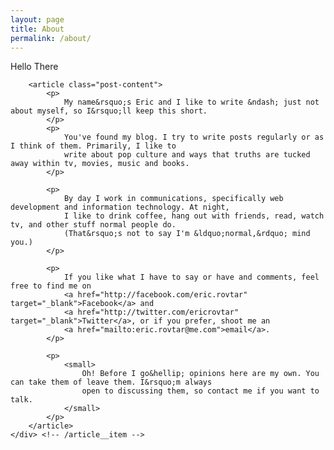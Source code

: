 ```yaml
---
layout: page
title: About
permalink: /about/
---
```


<div class="article palm--padding">
    <div class="article__item">
        <p class="article__date h2">
            Hello There
        </p>

        <article class="post-content">
            <p>
                My name&rsquo;s Eric and I like to write &ndash; just not about myself, so I&rsquo;ll keep this short.
            </p>
            <p>
                You've found my blog. I try to write posts regularly or as I think of them. Primarily, I like to 
                write about pop culture and ways that truths are tucked away within tv, movies, music and books.
            </p>

            <p>
                By day I work in communications, specifically web development and information technology. At night, 
                I like to drink coffee, hang out with friends, read, watch tv, and other stuff normal people do.
                (That&rsquo;s not to say I'm &ldquo;normal,&rdquo; mind you.)
            </p>

            <p>
                If you like what I have to say or have and comments, feel free to find me on 
                <a href="http://facebook.com/eric.rovtar" target="_blank">Facebook</a> and 
                <a href="http://twitter.com/ericrovtar" target="_blank">Twitter</a>, or if you prefer, shoot me an 
                <a href="mailto:eric.rovtar@me.com">email</a>.
            </p>
            
            <p>
                <small>
                    Oh! Before I go&hellip; opinions here are my own. You can take them of leave them. I&rsquo;m always
                    open to discussing them, so contact me if you want to talk.
                </small>
            </p>
        </article>
    </div> <!-- /article__item -->
</div> <!-- /article -->
